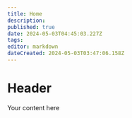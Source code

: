 ```yaml
---
title: Home
description: 
published: true
date: 2024-05-03T04:45:03.227Z
tags: 
editor: markdown
dateCreated: 2024-05-03T03:47:06.158Z
---
```


# Header
Your content here